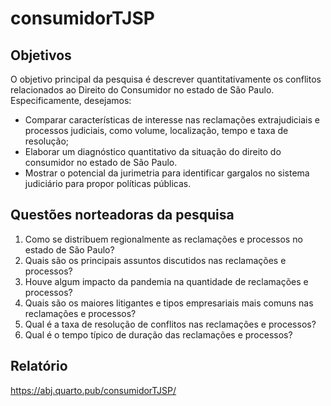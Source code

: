
<!-- README.md is generated from README.Rmd. Please edit that file -->

# consumidorTJSP

<!-- badges: start -->

<!-- badges: end -->

## Objetivos

O objetivo principal da pesquisa é descrever quantitativamente os
conflitos relacionados ao Direito do Consumidor no estado de São Paulo.
Especificamente, desejamos:

  - Comparar características de interesse nas reclamações extrajudiciais
    e processos judiciais, como volume, localização, tempo e taxa de
    resolução;
  - Elaborar um diagnóstico quantitativo da situação do direito do
    consumidor no estado de São Paulo.
  - Mostrar o potencial da jurimetria para identificar gargalos no
    sistema judiciário para propor políticas públicas.

## Questões norteadoras da pesquisa

1.  Como se distribuem regionalmente as reclamações e processos no
    estado de São Paulo?
2.  Quais são os principais assuntos discutidos nas reclamações e
    processos?
3.  Houve algum impacto da pandemia na quantidade de reclamações e
    processos?
4.  Quais são os maiores litigantes e tipos empresariais mais comuns nas
    reclamações e processos?
5.  Qual é a taxa de resolução de conflitos nas reclamações e processos?
6.  Qual é o tempo típico de duração das reclamações e processos?

## Relatório

<https://abj.quarto.pub/consumidorTJSP/>
